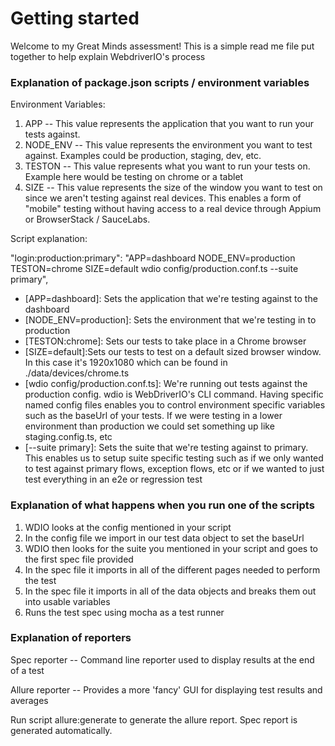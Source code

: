 # Getting started
Welcome to my Great Minds assessment! This is a simple read me file put together to help explain WebdriverIO's process

### Explanation of package.json scripts / environment variables
Environment Variables:
1. APP -- This value represents the application that you want to run your tests against.
2. NODE_ENV -- This value represents the environment you want to test against. Examples could be production, staging, dev, etc.
3. TESTON -- This value represents what you want to run your tests on. Example here would be testing on chrome or a tablet
4. SIZE -- This value represents the size of the window you want to test on since we aren't testing against real devices. This enables a form of "mobile" testing without having access to a real device through Appium or BrowserStack / SauceLabs.


Script explanation:

"login:production:primary": "APP=dashboard NODE_ENV=production TESTON=chrome SIZE=default wdio config/production.conf.ts --suite primary",

* [APP=dashboard]: Sets the application that we're testing against to the dashboard
* [NODE_ENV=production]: Sets the environment that we're testing in to production
* [TESTON:chrome]: Sets our tests to take place in a Chrome browser
* [SIZE=default]:Sets our tests to test on a default sized browser window. In this case it's 1920x1080 which can be found in ./data/devices/chrome.ts
* [wdio config/production.conf.ts]: We're running out tests against the production config. wdio is WebDriverIO's CLI command. Having specific named config files enables you to control environment specific variables such as the baseUrl of your tests. If we were testing in a lower environment than production we could set something up like staging.config.ts, etc
* [--suite primary]: Sets the suite that we're testing against to primary. This enables us to setup suite specific testing such as if we only wanted to test against primary flows, exception flows, etc or if we wanted to just test everything in an e2e or regression test

### Explanation of what happens when you run one of the scripts
1. WDIO looks at the config mentioned in your script 
2. In the config file we import in our test data object to set the baseUrl
3. WDIO then looks for the suite you mentioned in your script and goes to the first spec file provided
4. In the spec file it imports in all of the different pages needed to perform the test
5. In the spec file it imports in all of the data objects and breaks them out into usable variables
6. Runs the test spec using mocha as a test runner

### Explanation of reporters
Spec reporter -- Command line reporter used to display results at the end of a test 

Allure reporter -- Provides a more 'fancy' GUI for displaying test results and averages

Run script allure:generate to generate the allure report. Spec report is generated automatically.
